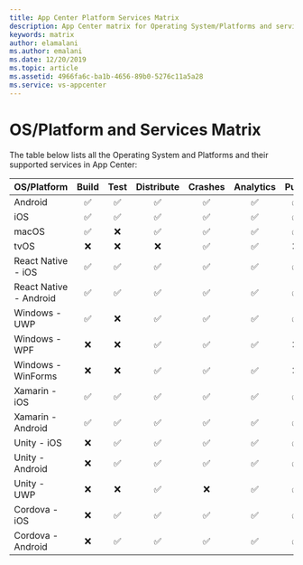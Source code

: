 ```yaml
---
title: App Center Platform Services Matrix
description: App Center matrix for Operating System/Platforms and services
keywords: matrix
author: elamalani
ms.author: emalani
ms.date: 12/20/2019
ms.topic: article
ms.assetid: 4966fa6c-ba1b-4656-89b0-5276c11a5a28
ms.service: vs-appcenter
---
```


# OS/Platform and Services Matrix

The table below lists all the Operating System and Platforms and their supported services in App Center:

| OS/Platform            | Build | Test | Distribute | Crashes | Analytics | Push |
| :--------------------- | :---: | :--: | :--------: | :-----: | :-------: | :--: |
| Android                |  ✅   |  ✅  |     ✅     |   ✅    |    ✅     |  ✅  |
| iOS                    |  ✅   |  ✅  |     ✅     |   ✅    |    ✅     |  ✅  |
| macOS                  |  ✅   |  ❌  |     ✅     |   ✅    |    ✅     |  ✅  |
| tvOS                   |  ❌   |  ❌  |     ❌     |   ✅    |    ✅     |  ❌  |
| React Native - iOS     |  ✅   |  ✅  |     ✅     |   ✅    |    ✅     |  ✅  |
| React Native - Android |  ✅   |  ✅  |     ✅     |   ✅    |    ✅     |  ✅  |
| Windows - UWP          |  ✅   |  ❌  |     ✅     |   ✅    |    ✅     |  ✅  |
| Windows - WPF          |  ❌   |  ❌  |     ✅     |   ✅    |    ✅     |  ❌  |
| Windows - WinForms     |  ❌   |  ❌  |     ✅     |   ✅    |    ✅     |  ❌  |
| Xamarin - iOS          |  ✅   |  ✅  |     ✅     |   ✅    |    ✅     |  ✅  |
| Xamarin - Android      |  ✅   |  ✅  |     ✅     |   ✅    |    ✅     |  ✅  |
| Unity - iOS            |  ❌   |  ✅  |     ✅     |   ✅    |    ✅     |  ✅  |
| Unity - Android        |  ❌   |  ✅  |     ✅     |   ✅    |    ✅     |  ✅  |
| Unity - UWP            |  ❌   |  ❌  |     ✅     |   ❌    |    ✅     |  ✅  |
| Cordova - iOS          |  ❌   |  ✅  |     ✅     |   ✅    |    ✅     |  ✅  |
| Cordova - Android      |  ❌   |  ✅  |     ✅     |   ✅    |    ✅     |  ✅  |
